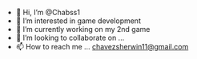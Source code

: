- 👋 Hi, I’m @Chabss1
- 👀 I’m interested in game development
- 🌱 I’m currently working on my 2nd game
- 💞️ I’m looking to collaborate on ...
- 📫 How to reach me ... chavezsherwin11@gmail.com

<!---
Chabss1/Chabss1 is a ✨ special ✨ repository because its `README.md` (this file) appears on your GitHub profile.
You can click the Preview link to take a look at your changes.
--->
